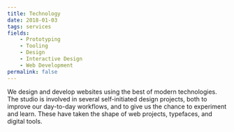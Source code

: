 ```yaml
---
title: Technology
date: 2018-01-03
tags: services
fields:
    - Prototyping
    - Tooling
    - Design
    - Interactive Design
    - Web Development
permalink: false
---
```


We design and develop websites using the best of modern technologies. The studio is involved in several self-initiated design projects, both to improve our day-to-day workflows, and to give us the chance to experiment and learn. These have taken the shape of web projects, typefaces, and digital tools.
